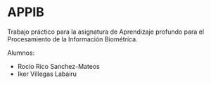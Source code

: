 # APPIB
Trabajo práctico para la asignatura de Aprendizaje profundo para el Procesamiento de la Información Biométrica.

Alumnos:
 - Rocío Rico Sanchez-Mateos
 - Iker Villegas Labairu


